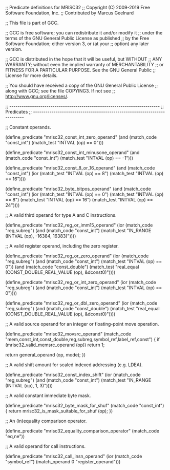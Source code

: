 ;; Predicate definitions for MRISC32
;; Copyright (C) 2009-2019 Free Software Foundation, Inc.
;; Contributed by Marcus Geelnard

;; This file is part of GCC.

;; GCC is free software; you can redistribute it and/or modify it
;; under the terms of the GNU General Public License as published
;; by the Free Software Foundation; either version 3, or (at your
;; option) any later version.

;; GCC is distributed in the hope that it will be useful, but WITHOUT
;; ANY WARRANTY; without even the implied warranty of MERCHANTABILITY
;; or FITNESS FOR A PARTICULAR PURPOSE.  See the GNU General Public
;; License for more details.

;; You should have received a copy of the GNU General Public License
;; along with GCC; see the file COPYING3.  If not see
;; <http://www.gnu.org/licenses/>.

;; -------------------------------------------------------------------------
;; Predicates
;; -------------------------------------------------------------------------

;; Constant operands.

(define_predicate "mrisc32_const_int_zero_operand"
  (and (match_code "const_int")
       (match_test "INTVAL (op) == 0")))

(define_predicate "mrisc32_const_int_minusone_operand"
  (and (match_code "const_int")
       (match_test "INTVAL (op) == -1")))

(define_predicate "mrisc32_const_8_or_16_operand"
  (and (match_code "const_int")
       (ior (match_test "INTVAL (op) == 8")
            (match_test "INTVAL (op) == 16"))))

(define_predicate "mrisc32_byte_bitpos_operand"
  (and (match_code "const_int")
       (ior (match_test "INTVAL (op) == 0")
	    (match_test "INTVAL (op) == 8")
            (match_test "INTVAL (op) == 16")
            (match_test "INTVAL (op) == 24"))))

;; A valid third operand for type A and C instructions.

(define_predicate "mrisc32_reg_or_imm15_operand"
  (ior (match_code "reg,subreg")
       (and (match_code "const_int")
	    (match_test "IN_RANGE (INTVAL (op), -16384, 16383)"))))

;; A valid register operand, including the zero register.

(define_predicate "mrisc32_reg_or_zero_operand"
  (ior (match_code "reg,subreg")
       (and (match_code "const_int")
	    (match_test "INTVAL (op) == 0"))
       (and (match_code "const_double")
	    (match_test "real_equal (CONST_DOUBLE_REAL_VALUE (op), &dconst0)"))))

(define_predicate "mrisc32_reg_or_int_zero_operand"
  (ior (match_code "reg,subreg")
       (and (match_code "const_int")
	    (match_test "INTVAL (op) == 0"))))

(define_predicate "mrisc32_reg_or_dbl_zero_operand"
  (ior (match_code "reg,subreg")
       (and (match_code "const_double")
	    (match_test "real_equal (CONST_DOUBLE_REAL_VALUE (op), &dconst0)"))))

;; A valid source operand for an integer or floating-point move operation.

(define_predicate "mrisc32_movsrc_operand"
  (match_code "mem,const_int,const_double,reg,subreg,symbol_ref,label_ref,const")
{
  if (mrisc32_valid_memsrc_operand (op))
    return 1;

  return general_operand (op, mode);
})

;; A valid shift amount for scaled indexed addressing (e.g. LDEA).

(define_predicate "mrisc32_const_index_shift"
  (ior (match_code "reg,subreg")
       (and (match_code "const_int")
	    (match_test "IN_RANGE (INTVAL (op), 1, 3)"))))

;; A valid constant immediate byte mask.

(define_predicate "mrisc32_byte_mask_for_shuf"
  (match_code "const_int")
{
  return mrisc32_is_mask_suitable_for_shuf (op);
})

;; An (in)equality comparison operator.

(define_predicate "mrisc32_equality_comparison_operator"
  (match_code "eq,ne"))

;; A valid operand for call instructions.

(define_predicate "mrisc32_call_insn_operand"
  (ior (match_code "symbol_ref")
       (match_operand 0 "register_operand")))

